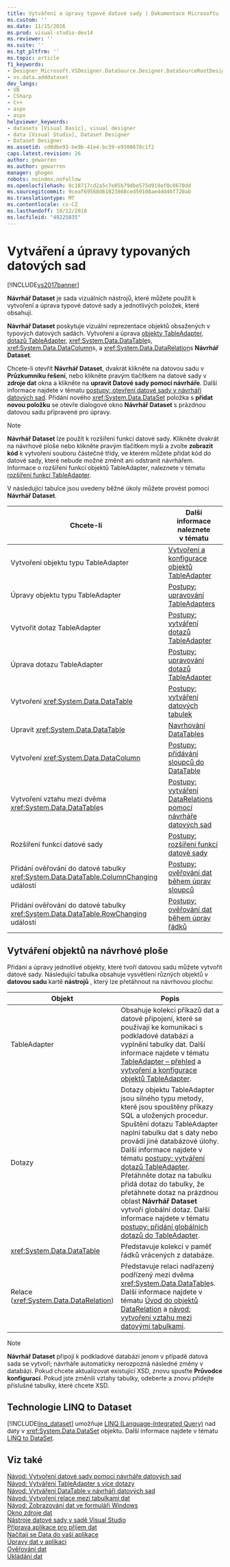 ```yaml
---
title: Vytváření a úpravy typové datové sady | Dokumentace Microsoftu
ms.custom: ''
ms.date: 11/15/2016
ms.prod: visual-studio-dev14
ms.reviewer: ''
ms.suite: ''
ms.tgt_pltfrm: ''
ms.topic: article
f1_keywords:
- Designer_Microsoft.VSDesigner.DataSource.Designer.DataSourceRootDesigner
- vs.data.adddataset
dev_langs:
- VB
- CSharp
- C++
- aspx
- aspx
helpviewer_keywords:
- datasets [Visual Basic], visual designer
- data [Visual Studio], Dataset Designer
- Dataset Designer
ms.assetid: cd0dbe93-be9b-41e4-bc39-e9300678c1f2
caps.latest.revision: 26
author: gewarren
ms.author: gewarren
manager: ghogen
robots: noindex,nofollow
ms.openlocfilehash: 8c18717cd2a5c7e05b79dbe575d919ef0c8670dd
ms.sourcegitcommit: 9ceaf69568d61023868ced59108ae4dd46f720ab
ms.translationtype: MT
ms.contentlocale: cs-CZ
ms.lasthandoff: 10/12/2018
ms.locfileid: "49225835"
---
```

# <a name="creating-and-editing-typed-datasets"></a>Vytváření a úpravy typovaných datových sad
[!INCLUDE[vs2017banner](../includes/vs2017banner.md)]

**Návrhář Dataset** je sada vizuálních nástrojů, které můžete použít k vytvoření a úprava typové datové sady a jednotlivých položek, které obsahují.  
  
 **Návrhář Dataset** poskytuje vizuální reprezentace objektů obsažených v typových datových sadách. Vytvoření a úprava [objekty TableAdapter](../data-tools/tableadapter-overview.md), [dotazů TableAdapter](../data-tools/how-to-create-tableadapter-queries.md), <xref:System.Data.DataTable>s, <xref:System.Data.DataColumn>s, a <xref:System.Data.DataRelation>s **Návrhář Dataset**.  
  
 Chcete-li otevřít **Návrhář Dataset**, dvakrát klikněte na datovou sadu v **Průzkumníku řešení**, nebo klikněte pravým tlačítkem na datové sady v **zdroje dat** okna a klikněte na **upravit Datové sady pomocí návrháře**. Další informace najdete v tématu [postupy: otevření datové sady v návrháři datových sad](http://msdn.microsoft.com/library/36fc266f-365b-42cb-aebb-c993dc2c47c3). Přidání nového <xref:System.Data.DataSet> položka s **přidat novou položku** se otevře dialogové okno **Návrhář Dataset** s prázdnou datovou sadu připravené pro úpravy.  
  
> [!NOTE]
>  **Návrhář Dataset** lze použít k rozšíření funkcí datové sady. Klikněte dvakrát na návrhové ploše nebo klikněte pravým tlačítkem myši a zvolte **zobrazit kód** k vytvoření souboru částečné třídy, ve kterém můžete přidat kód do datové sady, které nebude možné změnit ani odstranit návrhářem. Informace o rozšíření funkcí objektů TableAdapter, naleznete v tématu [rozšíření funkcí TableAdapter](../data-tools/extend-the-functionality-of-a-tableadapter.md).  
  
 V následující tabulce jsou uvedeny běžné úkoly můžete provést pomocí **Návrhář Dataset**.  
  
|Chcete-li|Další informace naleznete v tématu|  
|--------|---------|  
|Vytvoření objektu typu TableAdapter|[Vytvoření a konfigurace objektů TableAdapter](../data-tools/create-and-configure-tableadapters.md)|  
|Úpravy objektu typu TableAdapter|[Postupy: upravování TableAdapters](http://msdn.microsoft.com/library/ca178745-e35a-45f1-a395-23cddfd8f855)|  
|Vytvořit dotaz TableAdapter|[Postupy: vytváření dotazů TableAdapter](../data-tools/how-to-create-tableadapter-queries.md)|  
|Úprava dotazu TableAdapter|[Postupy: upravování dotazů TableAdapter](../data-tools/how-to-edit-tableadapter-queries.md)|  
|Vytvoření <xref:System.Data.DataTable>|[Postupy: vytváření datových tabulek](../data-tools/how-to-create-data-tables.md)|  
|Upravit <xref:System.Data.DataTable>|[Navrhování DataTables](../data-tools/designing-datatables.md)|  
|Vytvoření <xref:System.Data.DataColumn>|[Postupy: přidávání sloupců do DataTable](http://msdn.microsoft.com/library/8ca21f77-b99a-47a7-a656-7cfd7a1bd9df)|  
|Vytvoření vztahu mezi dvěma <xref:System.Data.DataTable>s|[Postupy: vytváření DataRelations pomocí návrháře datových sad](http://msdn.microsoft.com/library/a3ab4803-0b50-4b74-9920-ab20bfbf1aa2)|  
|Rozšíření funkcí datové sady|[Postupy: rozšíření funkcí datové sady](http://msdn.microsoft.com/library/dfbc21eb-7ea2-4942-addd-49677f5493be)|  
|Přidání ověřování do datové tabulky <xref:System.Data.DataTable.ColumnChanging> událostí|[Postupy: ověřování dat během úprav sloupců](http://msdn.microsoft.com/library/a2680600-67b6-4a40-a77e-b5bc638281c5)|  
|Přidání ověřování do datové tabulky <xref:System.Data.DataTable.RowChanging> událostí|[Postupy: ověřování dat během úprav řádků](http://msdn.microsoft.com/library/afc03c77-dfed-4302-9376-929400468ecc)|  
  
## <a name="creating-objects-on-the-design-surface"></a>Vytváření objektů na návrhové ploše  
 Přidání a úpravy jednotlivé objekty, které tvoří datovou sadu můžete vytvořit datové sady. Následující tabulka obsahuje vysvětlení různých objektů v **datovou sadu** kartě **nástrojů** , který lze přetáhnout na návrhovou plochu:  
  
|Objekt|Popis|  
|------------|-----------------|  
|TableAdapter|Obsahuje kolekci příkazů dat a datové připojení, které se používají ke komunikaci s podkladové databázi a vyplnění tabulky dat. Další informace najdete v tématu [TableAdapter – přehled](../data-tools/tableadapter-overview.md) a [vytvoření a konfigurace objektů TableAdapter](../data-tools/create-and-configure-tableadapters.md).|  
|Dotazy|Dotazy objektu TableAdapter jsou silného typu metody, které jsou spouštěny příkazy SQL a uložených procedur. Spuštění dotazu TableAdapter naplní tabulku dat s daty nebo provádí jiné databázové úlohy. Další informace najdete v tématu [postupy: vytváření dotazů TableAdapter](../data-tools/how-to-create-tableadapter-queries.md). Přetáhněte dotaz na tabulku přidá dotaz do tabulky, že přetáhnete dotaz na prázdnou oblast **Návrhář Dataset** vytvoří globální dotaz. Další informace najdete v tématu [postupy: přidání globálních dotazů do TableAdapter](../data-tools/how-to-add-global-queries-to-a-tableadapter.md).|  
|<xref:System.Data.DataTable>|Představuje kolekci v paměť řádků vrácených z databáze.|  
|Relace (<xref:System.Data.DataRelation>)|Představuje relaci nadřazený podřízený mezi dvěma <xref:System.Data.DataTable>s. Další informace najdete v tématu [Úvod do objektů DataRelation](http://msdn.microsoft.com/library/89d8a881-8265-41f2-a88b-61311ab06192) a [návod: vytvoření vztahu mezi datovými tabulkami](http://msdn.microsoft.com/library/9b3f1c87-7098-4ed4-a710-cde8f8059f82).|  
  
> [!NOTE]
>  **Návrhář Dataset** připojí k podkladové databázi jenom v případě datová sada se vytvoří; návrháře automaticky nerozpozná následné změny v databázi. Pokud chcete aktualizovat existující XSD, znovu spusťte **Průvodce konfigurací**. Pokud jste změnili vztahy tabulky, odeberte a znovu přidejte příslušné tabulky, které chcete XSD.  
  
## <a name="linq-to-dataset"></a>Technologie LINQ to Dataset  
 [!INCLUDE[linq_dataset](../includes/linq-dataset-md.md)] umožňuje [LINQ (Language-Integrated Query)](http://msdn.microsoft.com/library/a73c4aec-5d15-4e98-b962-1274021ea93d) nad daty v <xref:System.Data.DataSet> objektu. Další informace najdete v tématu [LINQ to DataSet](http://msdn.microsoft.com/library/743e3755-3ecb-45a2-8d9b-9ed41f0dcf17).  
  
## <a name="see-also"></a>Viz také  
 [Návod: Vytvoření datové sady pomocí návrháře datových sad](../data-tools/walkthrough-creating-a-dataset-with-the-dataset-designer.md)   
 [Návod: Vytváření TableAdapter s více dotazy](../data-tools/walkthrough-creating-a-tableadapter-with-multiple-queries.md)   
 [Návod: Vytváření DataTable v návrháři datových sad](../data-tools/walkthrough-creating-a-datatable-in-the-dataset-designer.md)   
 [Návod: Vytvoření relace mezi tabulkami dat](http://msdn.microsoft.com/library/9b3f1c87-7098-4ed4-a710-cde8f8059f82)   
 [Návod: Zobrazování dat ve formuláři Windows](../data-tools/walkthrough-displaying-data-on-a-windows-form.md)   
 [Okno zdroje dat](http://msdn.microsoft.com/library/0d20f699-cc95-45b3-8ecb-c7edf1f67992)   
 [Nástroje datové sady v sadě Visual Studio](../data-tools/dataset-tools-in-visual-studio.md)   
 [Příprava aplikace pro příjem dat](http://msdn.microsoft.com/library/c17bdb7e-c234-4f2f-9582-5e55c27356ad)   
 [Načítají se Data do vaší aplikace](../data-tools/fetching-data-into-your-application.md)   
 [Úpravy dat v aplikaci](../data-tools/editing-data-in-your-application.md)   
 [Ověřování dat](http://msdn.microsoft.com/library/b3a9ee4e-5d4d-4411-9c56-c811f2b4ee7e)   
 [Ukládání dat](../data-tools/saving-data.md)